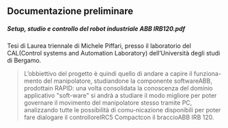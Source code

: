 ## Documentazione preliminare
##### Setup, studio e controllo del robot industriale ABB IRB120.pdf

Tesi di Laurea triennale di Michele Piffari, presso il laboratorio del CAL(Control systems and Automation Laboratory) dell’Università degli studi di Bergamo.

> L’obbiettivo del progetto è quindi quello di andare a capire il funziona-mento del manipolatore, studiandone la componente softwareABB,
prodottain RAPID: una volta consolidata la conoscenza del dominio applicativo "soft-ware" si andrà a studiare il modo migliore per poter governare il movimento
del manipolatore stesso tramite PC, analizzando tutte le possibilità di comu-nicazione disponibili per poter fare dialogare il controlloreIRC5 Compactcon il braccioABB IRB 120.
